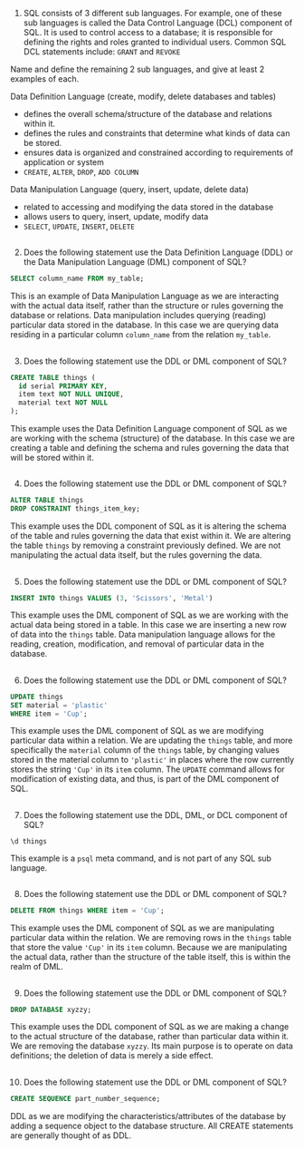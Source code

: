 1. SQL consists of 3 different sub languages. For example, one of these sub languages is called the Data Control Language (DCL) component of SQL. It is used to control access to a database; it is responsible for defining the rights and roles granted to individual users. Common SQL DCL statements include: `GRANT` and `REVOKE`

Name and define the remaining 2 sub languages, and give at least 2 examples of each.


Data Definition Language (create, modify, delete databases and tables)
  - defines the overall schema/structure of the database and relations within it. 
  - defines the rules and constraints that determine what kinds of data can be stored. 
  - ensures data is organized and constrained according to requirements of application or system
  - `CREATE`, `ALTER`, `DROP`, `ADD COLUMN`

Data Manipulation Language (query, insert, update, delete data)
  - related to accessing and modifying the data stored in the database
  - allows users to query, insert, update, modify data
  - `SELECT`, `UPDATE`, `INSERT`, `DELETE`

##

2. Does the following statement use the Data Definition Language (DDL) or the Data Manipulation Language (DML) component of SQL?

```sql
SELECT column_name FROM my_table;
```

This is an example of Data Manipulation Language as we are interacting with the actual data itself, rather than the structure or rules governing the database or relations. Data manipulation includes querying (reading) particular data stored in the database. In this case we are querying data residing in a particular column `column_name` from the relation `my_table`.

##

3. Does the following statement use the DDL or DML component of SQL?

```sql
CREATE TABLE things (
  id serial PRIMARY KEY,
  item text NOT NULL UNIQUE,
  material text NOT NULL
);
```

This example uses the Data Definition Language component of SQL as we are working with the schema (structure) of the database. In this case we are creating a table and defining the schema and rules governing the data that will be stored within it. 

##

4. Does the following statement use the DDL or DML component of SQL?

```sql
ALTER TABLE things
DROP CONSTRAINT things_item_key;
```

This example uses the DDL component of SQL as it is altering the schema of the table and rules governing the data that exist within it. We are altering the table `things` by removing a constraint previously defined. We are not manipulating the actual data itself, but the rules governing the data. 

##

5. Does the following statement use the DDL or DML component of SQL?

```sql
INSERT INTO things VALUES (3, 'Scissors', 'Metal')
```

This example uses the DML component of SQL as we are working with the actual data being stored in a table. In this case we are inserting a new row of data into the `things` table. Data manipulation language allows for the reading, creation, modification, and removal of particular data in the database. 

##

6. Does the following statement use the DDL or DML component of SQL?

```sql
UPDATE things
SET material = 'plastic'
WHERE item = 'Cup';
```

This example uses the DML component of SQL as we are modifying particular data within a relation. We are updating the `things` table, and more specifically the `material` column of the `things` table, by changing values stored  in the material column to `'plastic'` in places where the row currently stores the string `'Cup'` in its `item` column. The `UPDATE` command allows for modification of existing data, and thus, is part of the DML component of SQL. 

##

7. Does the following statement use the DDL, DML, or DCL component of SQL?

`\d things`

This example is a `psql` meta command, and is not part of any SQL sub language.


##

8. Does the following statement use the DDL or DML component of SQL?

```sql
DELETE FROM things WHERE item = 'Cup';
```

This example uses the DML component of SQL as we are manipulating particular data within the relation. We are removing rows in the `things` table that store the value `'Cup'` in its `item` column. Because we are manipulating the actual data, rather than the structure of the table itself, this is within the realm of DML. 

##

9. Does the following statement use the DDL or DML component of SQL?

```sql
DROP DATABASE xyzzy;
```

This example uses the DDL component of SQL as we are making a change to the actual structure of the database, rather than particular data within it. We are removing the database `xyzzy`. Its main purpose is to operate on data definitions; the deletion of data is merely a side effect. 

##

10. Does the following statement use the DDL or DML component of SQL?

```sql
CREATE SEQUENCE part_number_sequence;
```

DDL as we are modifying the characteristics/attributes of the database by adding a sequence object to the database structure. All CREATE statements are generally thought of as DDL.

##
## 
```sql

```